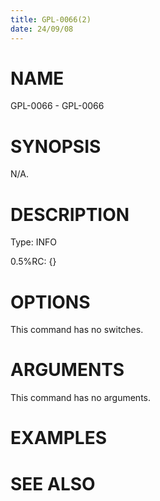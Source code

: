 ```yaml
---
title: GPL-0066(2)
date: 24/09/08
---
```


# NAME

GPL-0066 - GPL-0066

# SYNOPSIS

N/A.

# DESCRIPTION

Type: INFO

0.5%RC: {}

# OPTIONS

This command has no switches.

# ARGUMENTS

This command has no arguments.

# EXAMPLES

# SEE ALSO
